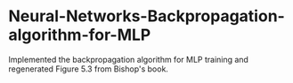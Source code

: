 # Neural-Networks-Backpropagation-algorithm-for-MLP
Implemented the backpropagation algorithm for MLP training and regenerated Figure 5.3 from Bishop's book.
